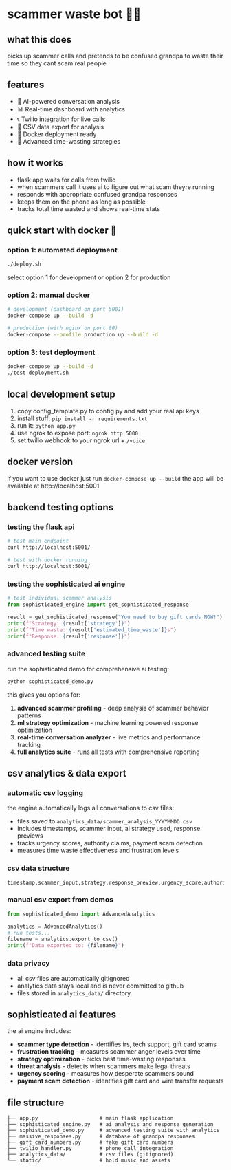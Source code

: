 # scammer waste bot 🤖👴

## what this does
picks up scammer calls and pretends to be confused grandpa to waste their time so they cant scam real people

## features
- 🧠 AI-powered conversation analysis
- 📊 Real-time dashboard with analytics
- 📞 Twilio integration for live calls
- 💾 CSV data export for analysis
- 🐳 Docker deployment ready
- 🎯 Advanced time-wasting strategies

## how it works
- flask app waits for calls from twilio
- when scammers call it uses ai to figure out what scam theyre running
- responds with appropriate confused grandpa responses  
- keeps them on the phone as long as possible
- tracks total time wasted and shows real-time stats

## quick start with docker 🐳

### option 1: automated deployment
```bash
./deploy.sh
```
select option 1 for development or option 2 for production

### option 2: manual docker
```bash
# development (dashboard on port 5001)
docker-compose up --build -d

# production (with nginx on port 80)
docker-compose --profile production up --build -d
```

### option 3: test deployment
```bash
docker-compose up --build -d
./test-deployment.sh
```

## local development setup
1. copy config_template.py to config.py and add your real api keys
2. install stuff: `pip install -r requirements.txt`
3. run it: `python app.py`
4. use ngrok to expose port: `ngrok http 5000`
5. set twilio webhook to your ngrok url + `/voice`

## docker version
if you want to use docker just run `docker-compose up --build`
the app will be available at http://localhost:5001

## backend testing options

### testing the flask api
```bash
# test main endpoint
curl http://localhost:5001/

# test with docker running
curl http://localhost:5001/
```

### testing the sophisticated ai engine
```python
# test individual scammer analysis
from sophisticated_engine import get_sophisticated_response

result = get_sophisticated_response("You need to buy gift cards NOW!")
print(f"Strategy: {result['strategy']}")
print(f"Time waste: {result['estimated_time_waste']}s")
print(f"Response: {result['response']}")
```

### advanced testing suite
run the sophisticated demo for comprehensive ai testing:
```bash
python sophisticated_demo.py
```

this gives you options for:
1. **advanced scammer profiling** - deep analysis of scammer behavior patterns
2. **ml strategy optimization** - machine learning powered response optimization  
3. **real-time conversation analyzer** - live metrics and performance tracking
4. **full analytics suite** - runs all tests with comprehensive reporting

## csv analytics & data export

### automatic csv logging
the engine automatically logs all conversations to csv files:
- files saved to `analytics_data/scammer_analysis_YYYYMMDD.csv`
- includes timestamps, scammer input, ai strategy used, response previews
- tracks urgency scores, authority claims, payment scam detection
- measures time waste effectiveness and frustration levels

### csv data structure
```csv
timestamp,scammer_input,strategy,response_preview,urgency_score,authority_score,payment_score,info_score,frustration_score,threat_score,caps_ratio,exclamation_count,estimated_time_waste,total_time_wasted,scammer_frustration,is_high_urgency,is_authority_claim,is_payment_scam,is_info_phishing,is_threatening
```

### manual csv export from demos
```python
from sophisticated_demo import AdvancedAnalytics

analytics = AdvancedAnalytics()
# run tests...
filename = analytics.export_to_csv()
print(f"Data exported to: {filename}")
```

### data privacy
- all csv files are automatically gitignored
- analytics data stays local and is never committed to github
- files stored in `analytics_data/` directory

## sophisticated ai features
the ai engine includes:
- **scammer type detection** - identifies irs, tech support, gift card scams
- **frustration tracking** - measures scammer anger levels over time
- **strategy optimization** - picks best time-wasting responses
- **threat analysis** - detects when scammers make legal threats
- **urgency scoring** - measures how desperate scammers sound
- **payment scam detection** - identifies gift card and wire transfer requests

## file structure
```
├── app.py                    # main flask application
├── sophisticated_engine.py   # ai analysis and response generation
├── sophisticated_demo.py     # advanced testing suite with analytics
├── massive_responses.py      # database of grandpa responses
├── gift_card_numbers.py      # fake gift card numbers
├── twilio_handler.py         # phone call integration
├── analytics_data/           # csv files (gitignored)
└── static/                   # hold music and assets
```
